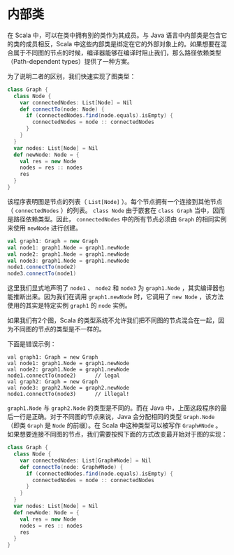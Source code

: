 # 内部类

在 Scala 中，可以在类中拥有别的类作为其成员。与 Java 语言中内部类是包含它的类的成员相反，Scala 中这些内部类是绑定在它的外部对象上的。如果想要在混合属于不同图的节点的时候，编译器能够在编译时阻止我们，那么路径依赖类型（Path-dependent types）提供了一种方案。

为了说明二者的区别，我们快速实现了图类型：

```scala
class Graph {
  class Node {
    var connectedNodes: List[Node] = Nil
    def connectTo(node: Node) {
      if (connectedNodes.find(node.equals).isEmpty) {
        connectedNodes = node :: connectedNodes
      }
    }
  }
  var nodes: List[Node] = Nil
  def newNode: Node = {
    val res = new Node
    nodes = res :: nodes
    res
  }
}
```

该程序表明图是节点的列表（ `List[Node]` ）。每个节点拥有一个连接到其他节点（ `connectedNodes` ）的列表。 `class Node` 由于嵌套在 `class Graph` 当中，因而是路径依赖类型。因此， `connectedNodes` 中的所有节点必须由 `Graph` 的相同实例来使用 `newNode` 进行创建。

```scala
val graph1: Graph = new Graph
val node1: graph1.Node = graph1.newNode
val node2: graph1.Node = graph1.newNode
val node3: graph1.Node = graph1.newNode
node1.connectTo(node2)
node3.connectTo(node1)
```

这里我们显式地声明了 `node1` 、 `node2` 和 `node3` 为 `graph1.Node` ，其实编译器也能推断出来。因为我们在调用 `graph1.newNode` 时，它调用了 `new Node` ，该方法使用的其实是特定实例 `graph1` 的 `node` 实例。

如果我们有2个图，Scala 的类型系统不允许我们把不同图的节点混合在一起，因为不同图的节点的类型是不一样的。

下面是错误示例：

```
val graph1: Graph = new Graph
val node1: graph1.Node = graph1.newNode
val node2: graph1.Node = graph1.newNode
node1.connectTo(node2)      // legal
val graph2: Graph = new Graph
val node3: graph2.Node = graph2.newNode
node1.connectTo(node3)      // illegal!
```

`graph1.Node` 与 `graph2.Node` 的类型是不同的。而在 Java 中，上面这段程序的最后一行是正确。对于不同图的节点来说，Java 会分配相同的类型 `Graph.Node` （即类 `Graph` 是 `Node` 的前缀）。在 Scala 中这种类型可以被写作 `Graph#Node` 。如果想要连接不同图的节点，我们需要按照下面的方式改变最开始对于图的实现：

```scala
class Graph {
  class Node {
    var connectedNodes: List[Graph#Node] = Nil
    def connectTo(node: Graph#Node) {
      if (connectedNodes.find(node.equals).isEmpty) {
        connectedNodes = node :: connectedNodes
      }
    }
  }
  var nodes: List[Node] = Nil
  def newNode: Node = {
    val res = new Node
    nodes = res :: nodes
    res
  }
}
```